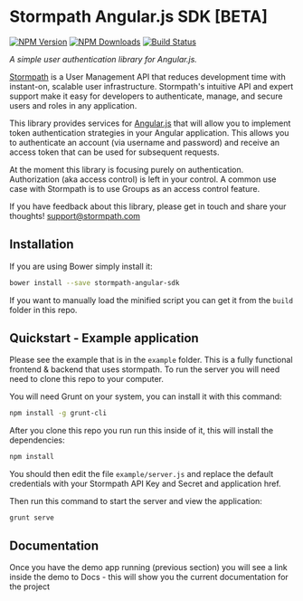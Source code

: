 # Stormpath Angular.js SDK [BETA]

[![NPM Version](https://img.shields.io/npm/v/stormpath-sdk-angular.svg?style=flat)](https://npmjs.org/package/stormpath-sdk-angular)
[![NPM Downloads](http://img.shields.io/npm/dm/stormpath-sdk-angular.svg?style=flat)](https://npmjs.org/package/stormpath-sdk-angular)
[![Build Status](https://img.shields.io/travis/stormpath/stormpath-sdk-angular.svg?style=flat)](https://travis-ci.org/stormpath/stormpath-sdk-angular)

*A simple user authentication library for Angular.js.*

[Stormpath](https://stormpath.com) is a User Management API that reduces
development time with instant-on, scalable user infrastructure.  Stormpath's
intuitive API and expert support make it easy for developers to authenticate,
manage, and secure users and roles in any application.

This library provides services for [Angular.js] that will allow you to implement
token authentication strategies in your Angular application.  This allows you
to authenticate an account (via username and password) and receive an access token
that can be used for subsequent requests.

At the moment this library is focusing purely on authentication.  Authorization
(aka access control) is left in your control.  A common use case with Stormpath
is to use Groups as an access control feature.

If you have feedback about this library, please get in touch and share your
thoughts! support@stormpath.com

## Installation

If you are using Bower simply install it:

```bash
bower install --save stormpath-angular-sdk
```

If you want to manually load the minified script you can get it from the `build`
folder in this repo.

## Quickstart - Example application

Please see the example that is in the `example` folder.  This is a fully
functional frontend & backend that uses stormpath.  To run the server
you will need need to clone this repo to your computer.

You will need Grunt on your system, you can install it with this command:

```bash
npm install -g grunt-cli
```

After you clone this repo you run run this inside of it, this will install
the dependencies:

```bash
npm install
```

You should then edit the file `example/server.js` and replace the default
credentials with your Stormpath API Key and Secret and application href.

Then run this command to start the server and view the application:

```
grunt serve
```

## Documentation

Once you have the demo app running (previous section) you will see a link
inside the demo to Docs - this will show you the current documentation for
the project

[Angular.js]: https://angularjs.org "Angular.js"